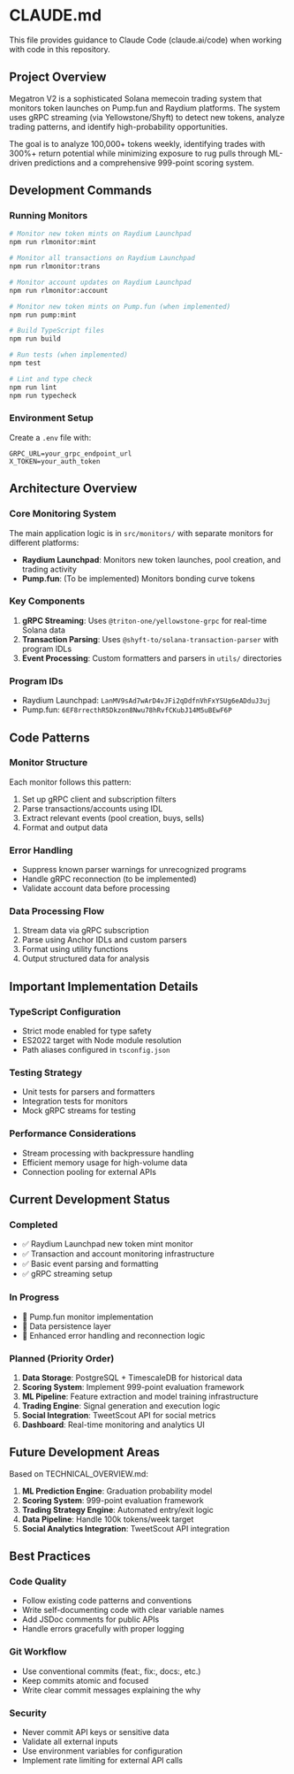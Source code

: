 # CLAUDE.md

This file provides guidance to Claude Code (claude.ai/code) when working with code in this repository.

## Project Overview

Megatron V2 is a sophisticated Solana memecoin trading system that monitors token launches on Pump.fun and Raydium platforms. The system uses gRPC streaming (via Yellowstone/Shyft) to detect new tokens, analyze trading patterns, and identify high-probability opportunities.

The goal is to analyze 100,000+ tokens weekly, identifying trades with 300%+ return potential while minimizing exposure to rug pulls through ML-driven predictions and a comprehensive 999-point scoring system.

## Development Commands

### Running Monitors
```bash
# Monitor new token mints on Raydium Launchpad
npm run rlmonitor:mint

# Monitor all transactions on Raydium Launchpad
npm run rlmonitor:trans

# Monitor account updates on Raydium Launchpad
npm run rlmonitor:account

# Monitor new token mints on Pump.fun (when implemented)
npm run pump:mint

# Build TypeScript files
npm run build

# Run tests (when implemented)
npm test

# Lint and type check
npm run lint
npm run typecheck
```

### Environment Setup
Create a `.env` file with:
```
GRPC_URL=your_grpc_endpoint_url
X_TOKEN=your_auth_token
```

## Architecture Overview

### Core Monitoring System
The main application logic is in `src/monitors/` with separate monitors for different platforms:
- **Raydium Launchpad**: Monitors new token launches, pool creation, and trading activity
- **Pump.fun**: (To be implemented) Monitors bonding curve tokens

### Key Components
1. **gRPC Streaming**: Uses `@triton-one/yellowstone-grpc` for real-time Solana data
2. **Transaction Parsing**: Uses `@shyft-to/solana-transaction-parser` with program IDLs
3. **Event Processing**: Custom formatters and parsers in `utils/` directories

### Program IDs
- Raydium Launchpad: `LanMV9sAd7wArD4vJFi2qDdfnVhFxYSUg6eADduJ3uj`
- Pump.fun: `6EF8rrecthR5Dkzon8Nwu78hRvfCKubJ14M5uBEwF6P`

## Code Patterns

### Monitor Structure
Each monitor follows this pattern:
1. Set up gRPC client and subscription filters
2. Parse transactions/accounts using IDL
3. Extract relevant events (pool creation, buys, sells)
4. Format and output data

### Error Handling
- Suppress known parser warnings for unrecognized programs
- Handle gRPC reconnection (to be implemented)
- Validate account data before processing

### Data Processing Flow
1. Stream data via gRPC subscription
2. Parse using Anchor IDLs and custom parsers
3. Format using utility functions
4. Output structured data for analysis

## Important Implementation Details

### TypeScript Configuration
- Strict mode enabled for type safety
- ES2022 target with Node module resolution
- Path aliases configured in `tsconfig.json`

### Testing Strategy
- Unit tests for parsers and formatters
- Integration tests for monitors
- Mock gRPC streams for testing

### Performance Considerations
- Stream processing with backpressure handling
- Efficient memory usage for high-volume data
- Connection pooling for external APIs

## Current Development Status

### Completed
- ✅ Raydium Launchpad new token mint monitor
- ✅ Transaction and account monitoring infrastructure
- ✅ Basic event parsing and formatting
- ✅ gRPC streaming setup

### In Progress
- 🔄 Pump.fun monitor implementation
- 🔄 Data persistence layer
- 🔄 Enhanced error handling and reconnection logic

### Planned (Priority Order)
1. **Data Storage**: PostgreSQL + TimescaleDB for historical data
2. **Scoring System**: Implement 999-point evaluation framework
3. **ML Pipeline**: Feature extraction and model training infrastructure
4. **Trading Engine**: Signal generation and execution logic
5. **Social Integration**: TweetScout API for social metrics
6. **Dashboard**: Real-time monitoring and analytics UI

## Future Development Areas

Based on TECHNICAL_OVERVIEW.md:
1. **ML Prediction Engine**: Graduation probability model
2. **Scoring System**: 999-point evaluation framework
3. **Trading Strategy Engine**: Automated entry/exit logic
4. **Data Pipeline**: Handle 100k tokens/week target
5. **Social Analytics Integration**: TweetScout API integration

## Best Practices

### Code Quality
- Follow existing code patterns and conventions
- Write self-documenting code with clear variable names
- Add JSDoc comments for public APIs
- Handle errors gracefully with proper logging

### Git Workflow
- Use conventional commits (feat:, fix:, docs:, etc.)
- Keep commits atomic and focused
- Write clear commit messages explaining the why

### Security
- Never commit API keys or sensitive data
- Validate all external inputs
- Use environment variables for configuration
- Implement rate limiting for external API calls